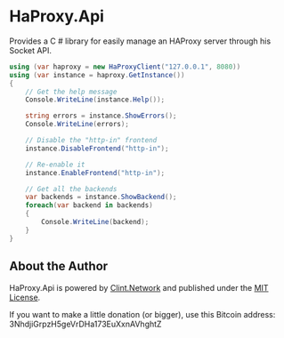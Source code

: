 # HaProxy.Api

Provides a C # library for easily manage an HAProxy server through his Socket API.

```csharp
using (var haproxy = new HaProxyClient("127.0.0.1", 8080))
using (var instance = haproxy.GetInstance())
{
    // Get the help message
    Console.WriteLine(instance.Help());

    string errors = instance.ShowErrors();
    Console.WriteLine(errors);

    // Disable the "http-in" frontend
    instance.DisableFrontend("http-in");

    // Re-enable it
    instance.EnableFrontend("http-in");

    // Get all the backends
    var backends = instance.ShowBackend();	
    foreach(var backend in backends)
    {
        Console.WriteLine(backend);
    }
}
```

## About the Author

HaProxy.Api is powered by [Clint.Network](https://twitter.com/clint_network) and published under the [MIT License](LICENSE.md).

If you want to make a little donation (or bigger), use this Bitcoin address: 3NhdjiGrpzH5geVrDHa173EuXxnAVhghtZ
